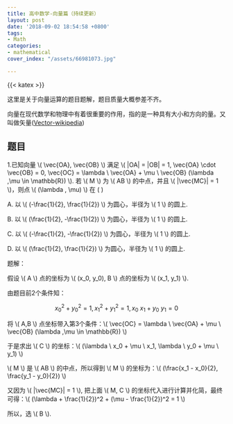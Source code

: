 ```yaml
---
title: 高中数学-向量篇（持续更新）
layout: post
date: '2018-09-02 18:54:58 +0800'
tags:
- Math
categories:
- mathematical
cover_index: "/assets/66981073.jpg"

---
```

{{< katex >}}

这里是关于向量运算的题目题解，题目质量大概参差不齐。

向量在现代数学和物理中有着很重要的作用，指的是一种具有大小和方向的量。又叫做矢量([Vector-wikipedia](https://en.wikipedia.org/wiki/Vector))

## 题目

1.已知向量 \\( \vec{OA}, \vec{OB} \\) 满足 \\( \|OA\| = \|OB\| = 1, \vec{OA} \cdot \vec{OB} = 0, \vec{OC} = \lambda \ \vec{OA} + \mu \ \vec{OB} (\lambda ,\mu \in \mathbb{R}) \\). 若 \\( M \\) 为 \\( AB \\) 的中点，并且 \\( \|\vec{MC}\| = 1 \\)，则点 \\( (\lambda , \mu) \\) 在 (  )

A. 以 \\( (-\frac{1}{2}, \frac{1}{2}) \\) 为圆心，半径为 \\( 1 \\) 的圆上.

B. 以 \\( (\frac{1}{2}, -\frac{1}{2}) \\) 为圆心，半径为 \\( 1 \\) 的圆上.

C. 以 \\( (-\frac{1}{2}, -\frac{1}{2}) \\) 为圆心，半径为 \\( 1 \\) 的圆上.

D. 以 \\( (\frac{1}{2}, \frac{1}{2}) \\) 为圆心，半径为 \\( 1 \\) 的圆上.

题解：

假设 \\( A \\) 点的坐标为 \\( (x_0, y_0), B \\) 点的坐标为 \\( (x_1, y_1) \\).

由题目前2个条件知：

$$ x_0 ^2 + y_0 ^2 = 1, x_1 ^2 + y_1 ^2 = 1, x_0 \ x_1 + y_0 \ y_1 = 0 $$

将 \\( A,B \\) 点坐标带入第3个条件：\\( \vec{OC} = \lambda \ \vec{OA} + \mu \ \vec{OB} (\lambda ,\mu \in \mathbb{R}) \\)

于是求出 \\( C \\) 的坐标：\\( (\lambda \ x_0 + \mu \ x_1, \lambda \ y_0 + \mu \ y_1) \\)

\\( M \\) 是 \\( AB \\) 的中点，所以得到 \\( M \\) 的坐标为：\\( (\frac{x_1 - x_0}{2}, \frac{y_1 - y_0}{2}) \\)

又因为 \\( \|\vec{MC}\| = 1 \\), 把上面 \\( M, C \\) 的坐标代入进行计算并化简，最终可得：\\( (\lambda + \frac{1}{2})^2 + (\mu - \frac{1}{2})^2 = 1 \\)

所以，选 \\( B \\).
